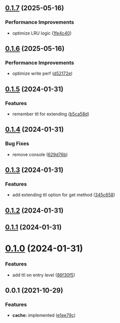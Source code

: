 ## [0.1.7](https://github.com/prostojs/cache/compare/v0.1.6...v0.1.7) (2025-05-16)


### Performance Improvements

* optimize LRU logic ([1fe4c40](https://github.com/prostojs/cache/commit/1fe4c406d88d8ff5734d611678274b2c4992ad9a))



## [0.1.6](https://github.com/prostojs/cache/compare/v0.1.5...v0.1.6) (2025-05-16)


### Performance Improvements

* optimize write perf ([d52172e](https://github.com/prostojs/cache/commit/d52172e7495795d9c2b2ae80ec21fe8e0068661a))



## [0.1.5](https://github.com/prostojs/cache/compare/v0.1.4...v0.1.5) (2024-01-31)


### Features

* remember ttl for extending ([b5ca58d](https://github.com/prostojs/cache/commit/b5ca58da82783a86d336fb0bc596cb1abc6e8273))



## [0.1.4](https://github.com/prostojs/cache/compare/v0.1.3...v0.1.4) (2024-01-31)


### Bug Fixes

* remove console ([629d76b](https://github.com/prostojs/cache/commit/629d76b3b96eb45ecee534c3918eb529b6454d8b))



## [0.1.3](https://github.com/prostojs/cache/compare/v0.1.2...v0.1.3) (2024-01-31)


### Features

* add extending ttl option for get method ([345c658](https://github.com/prostojs/cache/commit/345c658db6e5695c47521386ca80de4246e98a74))



## [0.1.2](https://github.com/prostojs/cache/compare/v0.1.1...v0.1.2) (2024-01-31)



## [0.1.1](https://github.com/prostojs/cache/compare/v0.1.0...v0.1.1) (2024-01-31)



# [0.1.0](https://github.com/prostojs/cache/compare/v0.0.1...v0.1.0) (2024-01-31)


### Features

* add ttl on entry level ([86f30f5](https://github.com/prostojs/cache/commit/86f30f5a61183c86b775b65b1aa18870fd86a348))



## 0.0.1 (2021-10-29)

### Features

- **cache:** implemented ([e1ee79c](https://github.com/prostojs/cache/commit/e1ee79c3a05283575d8e1c747579ca2a12054bf9))
